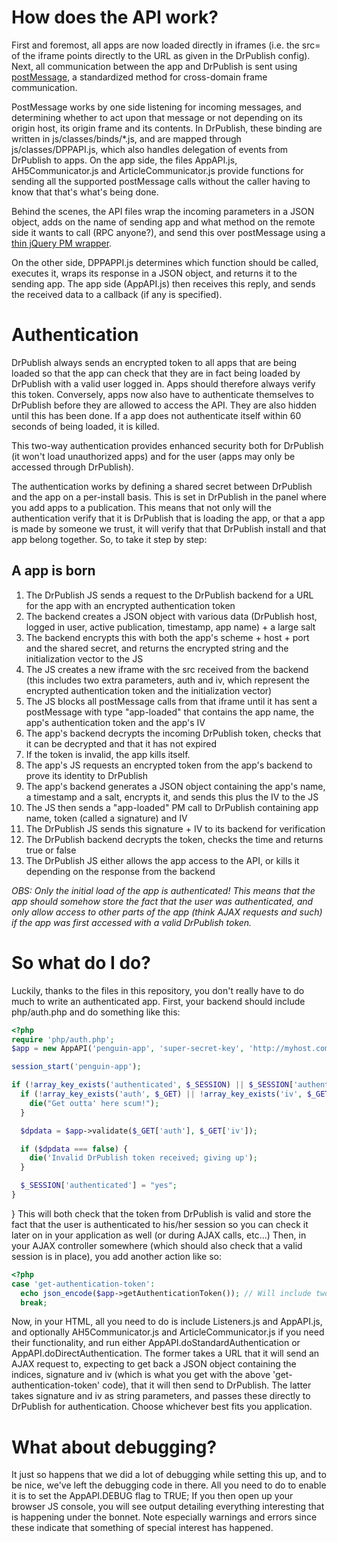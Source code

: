 How does the API work?
==========================
First and foremost, all apps are now loaded directly in iframes (i.e. the src= of the iframe points directly to the URL as given in the DrPublish config).
Next, all communication between the app and DrPublish is sent using [postMessage](https://developer.mozilla.org/en/DOM/window.postMessage), a standardized method for cross-domain frame communication.

PostMessage works by one side listening for incoming messages, and determining whether to act upon that message or not depending on its origin host, its origin frame and its contents.
In DrPublish, these binding are written in js/classes/binds/\*.js, and are mapped through js/classes/DPPAPI.js, which also handles delegation of events from DrPublish to apps.
On the app side, the files AppAPI.js, AH5Communicator.js and ArticleCommunicator.js provide functions for sending all the supported postMessage calls without the caller having to know that that's what's being done.

Behind the scenes, the API files wrap the incoming parameters in a JSON object, adds on the name of sending app and what method on the remote side it wants to call (RPC anyone?), and send this over postMessage using a [thin jQuery PM wrapper](http://postmessage.freebaseapps.com/).

On the other side, DPPAPPI.js determines which function should be called, executes it, wraps its response in a JSON object, and returns it to the sending app. The app side (AppAPI.js) then receives this reply, and sends the received data to a callback (if any is specified).

Authentication
==============
DrPublish always sends an encrypted token to all apps that are being loaded so that the app can check that they are in fact being loaded by DrPublish with a valid user logged in.
Apps should therefore always verify this token.
Conversely, apps now also have to authenticate themselves to DrPublish before they are allowed to access the API. They are also hidden until this has been done.
If a app does not authenticate itself within 60 seconds of being loaded, it is killed.

This two-way authentication provides enhanced security both for DrPublish (it won't load unauthorized apps) and for the user (apps may only be accessed through DrPublish).

The authentication works by defining a shared secret between DrPublish and the app on a per-install basis.
This is set in DrPublish in the panel where you add apps to a publication.
This means that not only will the authentication verify that it is DrPublish that is loading the app, or that a app is made by someone we trust, it will verify that that DrPublish install and that app belong together.
So, to take it step by step:

A app is born
----------------
1. The DrPublish JS sends a request to the DrPublish backend for a URL for the app with an encrypted authentication token
2. The backend creates a JSON object with various data (DrPublish host, logged in user, active publication, timestamp, app name) + a large salt
3. The backend encrypts this with both the app's scheme + host + port and the shared secret, and returns the encrypted string and the initialization vector to the JS
4. The JS creates a new iframe with the src received from the backend (this includes two extra parameters, auth and iv, which represent the encrypted authentication token and the initialization vector)
5. The JS blocks all postMessage calls from that iframe until it has sent a postMessage with type "app-loaded" that contains the app name, the app's authentication token and the app's IV
6. The app's backend decrypts the incoming DrPublish token, checks that it can be decrypted and that it has not expired
7. If the token is invalid, the app kills itself.
8. The app's JS requests an encrypted token from the app's backend to prove its identity to DrPublish
9. The app's backend generates a JSON object containing the app's name, a timestamp and a salt, encrypts it, and sends this plus the IV to the JS
10. The JS then sends a "app-loaded" PM call to DrPublish containing app name, token (called a signature) and IV
11. The DrPublish JS sends this signature + IV to its backend for verification
12. The DrPublish backend decrypts the token, checks the time and returns true or false
13. The DrPublish JS either allows the app access to the API, or kills it depending on the response from the backend

*OBS: Only the initial load of the app is authenticated! This means that the app should somehow store the fact that the user was authenticated, and only allow access to other parts of the app (think AJAX requests and such) if the app was first accessed with a valid DrPublish token.*

So what do I do?
================
Luckily, thanks to the files in this repository, you don't really have to do much to write an authenticated app.
First, your backend should include php/auth.php and do something like this:

```php
<?php
require 'php/auth.php';
$app = new AppAPI('penguin-app', 'super-secret-key', 'http://myhost.com:80');

session_start('penguin-app');

if (!array_key_exists('authenticated', $_SESSION) || $_SESSION['authenticated'] !== "yes") {
  if (!array_key_exists('auth', $_GET) || !array_key_exists('iv', $_GET)) {
    die("Get outta' here scum!");
  }

  $dpdata = $app->validate($_GET['auth'], $_GET['iv']);

  if ($dpdata === false) {
    die('Invalid DrPublish token received; giving up');
  }

  $_SESSION['authenticated'] = "yes";
}
```

}
This will both check that the token from DrPublish is valid and store the fact that the user is authenticated to his/her session so you can check it later on in your application as well (or during AJAX calls, etc...)
Then, in your AJAX controller somewhere (which should also check that a valid session is in place), you add another action like so:

```php
<?php
case 'get-authentication-token':
  echo json_encode($app->getAuthenticationToken()); // Will include two values, signature and iv
  break;
```
    
Now, in your HTML, all you need to do is include Listeners.js and AppAPI.js, and optionally AH5Communicator.js and ArticleCommunicator.js if you need their functionality, and run either AppAPI.doStandardAuthentication or AppAPI.doDirectAuthentication.
The former takes a URL that it will send an AJAX request to, expecting to get back a JSON object containing the indices, signature and iv (which is what you get with the above 'get-authentication-token' code), that it will then send to DrPublish.
The latter takes signature and iv as string parameters, and passes these directly to DrPublish for authentication.
Choose whichever best fits you application.

What about debugging?
=====================
It just so happens that we did a lot of debugging while setting this up, and to be nice, we've left the debugging code in there. All you need to do to enable it is to set the AppAPI.DEBUG flag to TRUE;
If you then open up your browser JS console, you will see output detailing everything interesting that is happening under the bonnet.
Note especially warnings and errors since these indicate that something of special interest has happened.
